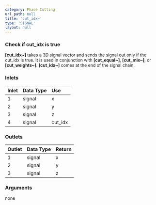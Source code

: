 ```yaml
---
category: Phase Cutting
url_path: null
title: 'cut_idx~'
type: 'SIGNAL'
layout: null
---
```


### Check if cut_idx is true

**[cut_idx~]** takes a 3D signal vector and sends the signal out only if the cut_idx is true. It is used in conjunction with **[cut_equal~]**, **[cut_mix~]**, or **[cut_weights~]**. **[cut_idx~]** comes at the end of the signal chain.

### Inlets

| Inlet | Data Type | Use     |
|:------|:----------|:--------|
| 1     | signal    | x       |
| 2     | signal    | y       |   
| 3     | signal    | z       |
| 4     | signal    | cut_idx |

### Outlets

| Outlet | Data Type | Return |
|:-------|:----------|:-------|
| 1      | signal    | x      |
| 2      | signal    | y      |
| 3      | signal    | z      |

### Arguments

none
